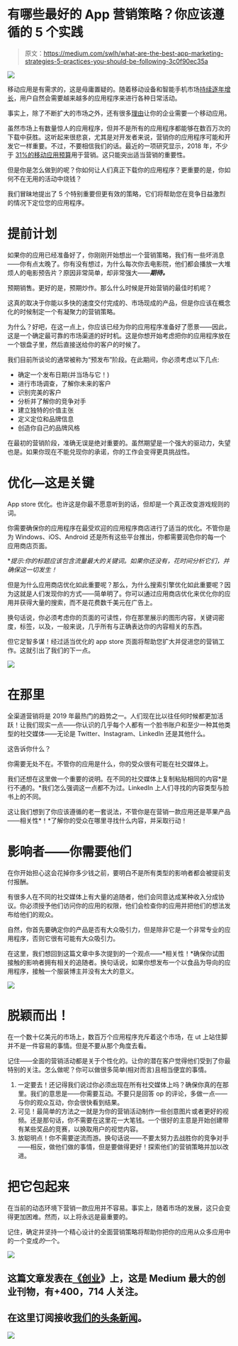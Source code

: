 # 有哪些最好的 App 营销策略？你应该遵循的 5 个实践

> 原文：<https://medium.com/swlh/what-are-the-best-app-marketing-strategies-5-practices-you-should-be-following-3c0f90ec35a>

![](img/563e7393bc6351dcfab950571c2a0ab4.png)

移动应用是有需求的，这是毋庸置疑的。随着移动设备和智能手机市场[持续逐年增长](https://www.statista.com/topics/840/smartphones/)，用户自然会需要越来越多的应用程序来进行各种日常活动。

事实上，除了不断扩大的市场之外，还有很多[理由](https://swagsoft.com.sg/blog/5-reasons-why-your-business-needs-a-mobile-app/)让你的企业需要一个移动应用。

虽然市场上有数量惊人的应用程序，但并不是所有的应用程序都能够在数百万次的下载中获胜。这听起来很悲哀，尤其是对开发者来说，营销你的应用程序可能和开发它一样重要。不过，不要相信我们的话。最近的一项研究显示，2018 年，不少于 [31%的移动应用预算](https://rioks.com/blog/app-developers-31-of-mobile-app-budgets-is-spent-on-marketing-in-2018/)用于营销。这只能突出适当营销的重要性。

但是你是怎么做到的呢？你如何让人们真正下载你的应用程序？更重要的是，你如何不在无用的活动中烧钱？

我们冒昧地提出了 5 个特别重要但更有效的策略，它们将帮助您在竞争日益激烈的情况下定位您的应用程序。

# 提前计划

如果你的应用已经准备好了，你刚刚开始想出一个营销策略，我们有一些坏消息——你有点太晚了。你有没有想过，为什么每次你去电影院，他们都会播放一大堆烦人的电影预告片？原因非常简单，却非常强大——***期待。***

预期销售。更好的是，预期炒作。那么什么时候是开始营销的最佳时机呢？

这真的取决于你能以多快的速度交付完成的、市场现成的产品，但是你应该在概念化的时候制定一个有凝聚力的营销策略。

为什么？好吧，在这一点上，你应该已经为你的应用程序准备好了愿景——因此，这是一个确定最可靠的市场渠道的好时机。这是你想开始考虑把你的应用程序放在一个银盘子里，然后直接送给你的客户的时候了。

我们目前所谈论的通常被称为“预发布”阶段。在此期间，你必须考虑以下几点:

*   确定一个发布日期(并当场与它！)
*   进行市场调查，了解你未来的客户
*   识别完美的客户
*   分析并了解你的竞争对手
*   建立独特的价值主张
*   定义定位和品牌信息
*   创造你自己的品牌风格

在最初的营销阶段，准确无误是绝对重要的。虽然期望是一个强大的驱动力，失望也是。如果你现在不能兑现你的承诺，你的工作会变得更具挑战性。

# 优化—这是关键

App store 优化。也许这是你最不愿意听到的话，但却是一个真正改变游戏规则的词。

你需要确保你的应用程序在最受欢迎的应用程序商店进行了适当的优化。不管你是为 Windows、iOS、Android 还是所有这些平台推出，你都需要润色你的每一个应用商店页面。

**提示:你的标题应该包含流量最大的关键词。如果你还没有，花时间分析它们，并确保这一切发生！*

但是为什么应用商店优化如此重要呢？那么，为什么搜索引擎优化如此重要呢？因为这就是人们发现你的方式——简单明了。你可以通过应用商店优化来优化你的应用并获得大量的搜索，而不是花费数千美元在广告上。

换句话说，你必须考虑你的页面的可读性，你在那里展示的图形内容，关键词密度，标签，以及，一般来说，几乎所有与正确表达你的内容相关的东西。

但它足智多谋！经过适当优化的 app store 页面将帮助您扩大并促进您的营销工作。这就引出了我们的下一点。

![](img/782bf2493e7e6175d7b43d147b95ff05.png)

# 在那里

全渠道营销将是 2019 年最热门的趋势之一。人们现在比以往任何时候都更加活跃！让我们现实一点——你认识的几乎每个人都有一个脸书账户和至少一种其他类型的社交媒体——无论是 Twitter、Instagram、LinkedIn 还是其他什么。

这告诉你什么？

你需要无处不在。不管你的应用是什么，你的受众很有可能在社交媒体上。

我们还想在这里做一个重要的说明。在不同的社交媒体上复制粘贴相同的内容*是行不通的。*我们怎么强调这一点都不为过。LinkedIn 上人们寻找的内容类型与脸书上的不同。

这让我们想到了你应该遵循的老一套说法，不管你是在营销一款应用还是苹果产品——相关性*！*了解你的受众在哪里寻找什么内容，并采取行动！

# 影响者——你需要他们

在你开始担心这会花掉你多少钱之前，要明白不是所有类型的影响者都会被提前支付报酬。

有很多人在不同的社交媒体上有大量的追随者，他们会同意达成某种收入分成协议。你必须授予他们访问你的应用的权限，他们会检查你的应用并把他们的想法发布给他们的观众。

自然，你首先要确定你的产品是否有大众吸引力，但是除非它是一个非常专业的应用程序，否则它很有可能有大众吸引力。

在这里，我们想回到这篇文章中多次提到的一个观点——*相关性！*确保你试图接触的影响者拥有相关的追随者。换句话说，如果你想发布一个以食品为导向的应用程序，接触一个服装博主并没有太大的意义。

![](img/86eeba604c8cc3821dc8ee2428d8904c.png)

# 脱颖而出！

在一个数十亿美元的市场上，数百万个应用程序充斥着这个市场，在 ut 上站住脚并不是一件容易的事情。但是不要从那个角度去看。

记住——全面的营销活动都是关于个性化的。让你的潜在客户觉得他们受到了你最特别的关注。怎么做呢？你可以做很多简单(相对而言)且相当便宜的事情。

1.  一定要去！还记得我们说过你必须出现在所有社交媒体上吗？确保你真的在那里。我们的意思是——你需要互动。不要只是回答 op 的评论，多做一点——与你的观众互动，你会很快看到结果。
2.  可见！最简单的方法之一就是为你的营销活动制作一些创意图片或者更好的视频。还是那句话，你不需要在这里花一大笔钱。一个很好的主意是开始创建带有某些奖品的竞赛，以换取用户的视觉内容。
3.  放聪明点！你不需要逆流而游。换句话说——不要太努力去战胜你的竞争对手——相反，做他们做的事情，但是要做得更好！探索他们的营销策略并加以改进。

# 把它包起来

在当前的动态环境下营销一款应用并不容易。事实上，随着市场的发展，这只会变得更加困难。然而，以上将永远是最重要的。

记住，确定并坚持一个精心设计的全面营销策略将帮助你把你的应用从众多应用中的一个变成*的*一个。

[![](img/308a8d84fb9b2fab43d66c117fcc4bb4.png)](https://medium.com/swlh)

## 这篇文章发表在[《创业](https://medium.com/swlh)》上，这是 Medium 最大的创业刊物，有+400，714 人关注。

## 在这里订阅接收[我们的头条新闻](http://growthsupply.com/the-startup-newsletter/)。

[![](img/b0164736ea17a63403e660de5dedf91a.png)](https://medium.com/swlh)